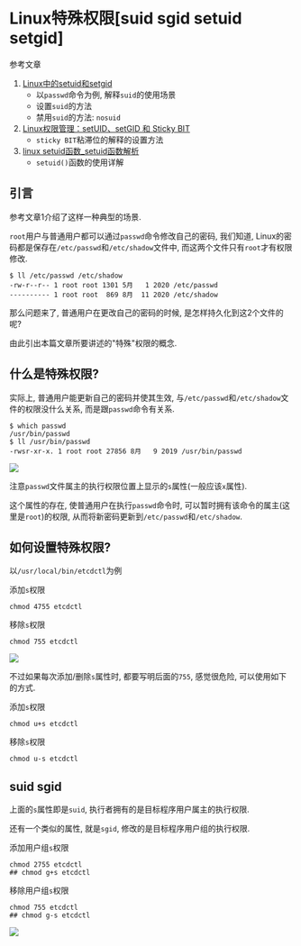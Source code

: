 # Linux特殊权限[suid sgid setuid setgid]

参考文章

1. [Linux中的setuid和setgid](https://blog.csdn.net/whu_zhangmin/article/details/21973201)
    - 以`passwd`命令为例, 解释`suid`的使用场景
    - 设置`suid`的方法
    - 禁用`suid`的方法: `nosuid`
2. [Linux权限管理：setUID、setGID 和 Sticky BIT](https://www.cnblogs.com/qiuyu666/p/11818730.html)
    - `sticky BIT`粘滞位的解释的设置方法
3. [linux setuid函数_setuid函数解析](https://blog.csdn.net/weixin_33744799/article/details/114726191)
    - `setuid()`函数的使用详解

## 引言

参考文章1介绍了这样一种典型的场景.

`root`用户与普通用户都可以通过`passwd`命令修改自己的密码, 我们知道, Linux的密码都是保存在`/etc/passwd`和`/etc/shadow`文件中, 而这两个文件只有`root`才有权限修改.

```log
$ ll /etc/passwd /etc/shadow
-rw-r--r-- 1 root root 1301 5月   1 2020 /etc/passwd
---------- 1 root root  869 8月  11 2020 /etc/shadow
```

那么问题来了, 普通用户在更改自己的密码的时候, 是怎样持久化到这2个文件的呢?

由此引出本篇文章所要讲述的"特殊"权限的概念.

## 什么是特殊权限?

实际上, 普通用户能更新自己的密码并使其生效, 与`/etc/passwd`和`/etc/shadow`文件的权限没什么关系, 而是跟`passwd`命令有关系.

```log
$ which passwd
/usr/bin/passwd
$ ll /usr/bin/passwd
-rwsr-xr-x. 1 root root 27856 8月   9 2019 /usr/bin/passwd
```

![](https://gitee.com/generals-space/gitimg/raw/master/51045c527961f3d38850205a505a3231.png)

注意`passwd`文件属主的执行权限位置上显示的`s`属性(一般应该`x`属性).

这个属性的存在, 使普通用户在执行`passwd`命令时, 可以暂时拥有该命令的属主(这里是`root`)的权限, 从而将新密码更新到`/etc/passwd`和`/etc/shadow`.

## 如何设置特殊权限?

以`/usr/local/bin/etcdctl`为例

添加`s`权限

```
chmod 4755 etcdctl
```

移除`s`权限

```
chmod 755 etcdctl
```

![](https://gitee.com/generals-space/gitimg/raw/master/bbf29ca3d18dadb9c368359cdce89625.png)

不过如果每次添加/删除`s`属性时, 都要写明后面的`755`, 感觉很危险, 可以使用如下的方式.

添加`s`权限

```
chmod u+s etcdctl
```

移除`s`权限

```
chmod u-s etcdctl
```

## suid sgid

上面的`s`属性即是`suid`, 执行者拥有的是目标程序用户属主的执行权限. 

还有一个类似的属性, 就是`sgid`, 修改的是目标程序用户组的执行权限.

添加用户组`s`权限

```
chmod 2755 etcdctl
## chmod g+s etcdctl
```

移除用户组`s`权限

```
chmod 755 etcdctl
## chmod g-s etcdctl
```

![](https://gitee.com/generals-space/gitimg/raw/master/7a2e704c410f69f5440e35fdb1f2ab4d.png)
